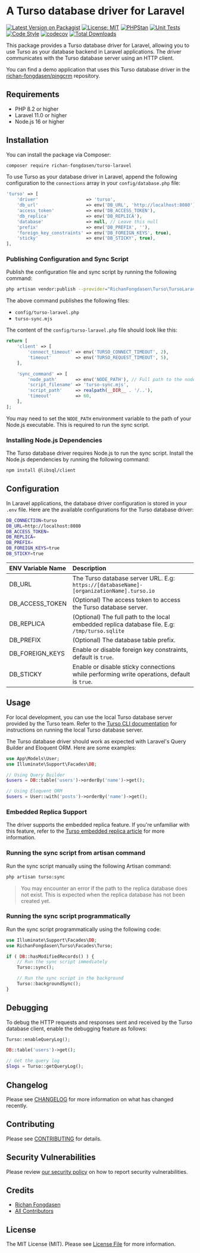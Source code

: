 # A Turso database driver for Laravel

[![Latest Version on Packagist](https://img.shields.io/packagist/v/richan-fongdasen/turso-laravel.svg?style=flat-square)](https://packagist.org/packages/richan-fongdasen/turso-laravel)
[![License: MIT](https://poser.pugx.org/richan-fongdasen/turso-laravel/license.svg)](https://opensource.org/licenses/MIT)
[![PHPStan](https://github.com/richan-fongdasen/turso-laravel/actions/workflows/phpstan.yml/badge.svg?branch=main)](https://github.com/richan-fongdasen/turso-laravel/actions/workflows/phpstan.yml)
[![Unit Tests](https://github.com/richan-fongdasen/turso-laravel/actions/workflows/run-tests.yml/badge.svg?branch=main)](https://github.com/richan-fongdasen/turso-laravel/actions/workflows/run-tests.yml)
[![Code Style](https://github.com/richan-fongdasen/turso-laravel/actions/workflows/fix-php-code-style-issues.yml/badge.svg?branch=main)](https://github.com/richan-fongdasen/turso-laravel/actions/workflows/fix-php-code-style-issues.yml)
[![codecov](https://codecov.io/gh/richan-fongdasen/turso-laravel/graph/badge.svg?token=eKJSttyUGc)](https://codecov.io/gh/richan-fongdasen/turso-laravel)
[![Total Downloads](https://img.shields.io/packagist/dt/richan-fongdasen/turso-laravel.svg?style=flat-square)](https://packagist.org/packages/richan-fongdasen/turso-laravel)

This package provides a Turso database driver for Laravel, allowing you to use Turso as your database backend in Laravel applications. The driver communicates with the Turso database server using an HTTP client.

You can find a demo application that uses this Turso database driver in the [richan-fongdasen/pingcrm](https://github.com/richan-fongdasen/pingcrm) repository.

## Requirements

-   PHP 8.2 or higher
-   Laravel 11.0 or higher
-   Node.js 16 or higher

## Installation

You can install the package via Composer:

```bash
composer require richan-fongdasen/turso-laravel
```

To use Turso as your database driver in Laravel, append the following configuration to the `connections` array in your `config/database.php` file:

```php
'turso' => [
    'driver'                  => 'turso',
    'db_url'                  => env('DB_URL', 'http://localhost:8080'),
    'access_token'            => env('DB_ACCESS_TOKEN'),
    'db_replica'              => env('DB_REPLICA'),
    'database'                => null, // Leave this null
    'prefix'                  => env('DB_PREFIX', ''),
    'foreign_key_constraints' => env('DB_FOREIGN_KEYS', true),
    'sticky'                  => env('DB_STICKY', true),
],
```

### Publishing Configuration and Sync Script

Publish the configuration file and sync script by running the following command:

```bash
php artisan vendor:publish --provider="RichanFongdasen\Turso\TursoLaravelServiceProvider"
```

The above command publishes the following files:

-   `config/turso-laravel.php`
-   `turso-sync.mjs`

The content of the `config/turso-laravel.php` file should look like this:

```php
return [
    'client' => [
        'connect_timeout' => env('TURSO_CONNECT_TIMEOUT', 2),
        'timeout'         => env('TURSO_REQUEST_TIMEOUT', 5),
    ],

    'sync_command' => [
        'node_path'       => env('NODE_PATH'), // Full path to the node executable. E.g: /usr/bin/node
        'script_filename' => 'turso-sync.mjs',
        'script_path'     => realpath(__DIR__ . '/..'),
        'timeout'         => 60,
    ],
];
```

You may need to set the `NODE_PATH` environment variable to the path of your Node.js executable. This is required to run the sync script.

### Installing Node.js Dependencies

The Turso database driver requires Node.js to run the sync script. Install the Node.js dependencies by running the following command:

```bash
npm install @libsql/client
```

## Configuration

In Laravel applications, the database driver configuration is stored in your `.env` file. Here are the available configurations for the Turso database driver:

```bash
DB_CONNECTION=turso
DB_URL=http://localhost:8080
DB_ACCESS_TOKEN=
DB_REPLICA=
DB_PREFIX=
DB_FOREIGN_KEYS=true
DB_STICKY=true
```

| ENV Variable Name | Description                                                                                    |
| :---------------- | :--------------------------------------------------------------------------------------------- |
| DB_URL            | The Turso database server URL. E.g: `https://[databaseName]-[organizationName].turso.io`       |
| DB_ACCESS_TOKEN   | (Optional) The access token to access the Turso database server.                               |
| DB_REPLICA        | (Optional) The full path to the local embedded replica database file. E.g: `/tmp/turso.sqlite` |
| DB_PREFIX         | (Optional) The database table prefix.                                                          |
| DB_FOREIGN_KEYS   | Enable or disable foreign key constraints, default is `true`.                                  |
| DB_STICKY         | Enable or disable sticky connections while performing write operations, default is `true`.     |

## Usage

For local development, you can use the local Turso database server provided by the Turso team. Refer to the [Turso CLI documentation](https://docs.turso.tech/local-development#turso-cli) for instructions on running the local Turso database server.

The Turso database driver should work as expected with Laravel's Query Builder and Eloquent ORM. Here are some examples:

```php
use App\Models\User;
use Illuminate\Support\Facades\DB;

// Using Query Builder
$users = DB::table('users')->orderBy('name')->get();

// Using Eloquent ORM
$users = User::with('posts')->orderBy('name')->get();
```

### Embedded Replica Support

The driver supports the embedded replica feature. If you're unfamiliar with this feature, refer to the [Turso embedded replica article](https://turso.tech/blog/introducing-embedded-replicas-deploy-turso-anywhere-2085aa0dc242) for more information.

### Running the sync script from artisan command

Run the sync script manually using the following Artisan command:

```bash
php artisan turso:sync
```

> You may encounter an error if the path to the replica database does not exist. This is expected when the replica database has not been created yet.

### Running the sync script programmatically

Run the sync script programmatically using the following code:

```php
use Illuminate\Support\Facades\DB;
use RichanFongdasen\Turso\Facades\Turso;

if ( DB::hasModifiedRecords() ) {
    // Run the sync script immediately
    Turso::sync();

    // Run the sync script in the background
    Turso::backgroundSync();
}
```

## Debugging

To debug the HTTP requests and responses sent and received by the Turso database client, enable the debugging feature as follows:

```php
Turso::enableQueryLog();

DB::table('users')->get();

// Get the query log
$logs = Turso::getQueryLog();
```

## Changelog

Please see [CHANGELOG](CHANGELOG.md) for more information on what has changed recently.

## Contributing

Please see [CONTRIBUTING](.github/CONTRIBUTING.md) for details.

## Security Vulnerabilities

Please review [our security policy](../../security/policy) on how to report security vulnerabilities.

## Credits

-   [Richan Fongdasen](https://github.com/richan-fongdasen)
-   [All Contributors](../../contributors)

## License

The MIT License (MIT). Please see [License File](LICENSE.md) for more information.
